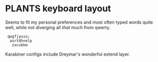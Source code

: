 # PLANTS keyboard layout

Seems to fit my personal preferences and most often typed words quite well, while not diverging all _that_ much from qwerty.

```
 qwgfjyuio;
  asrtdhnelp
   zxcvbkm
```

Karabiner configs include Dreymar's wonderful extend layer.